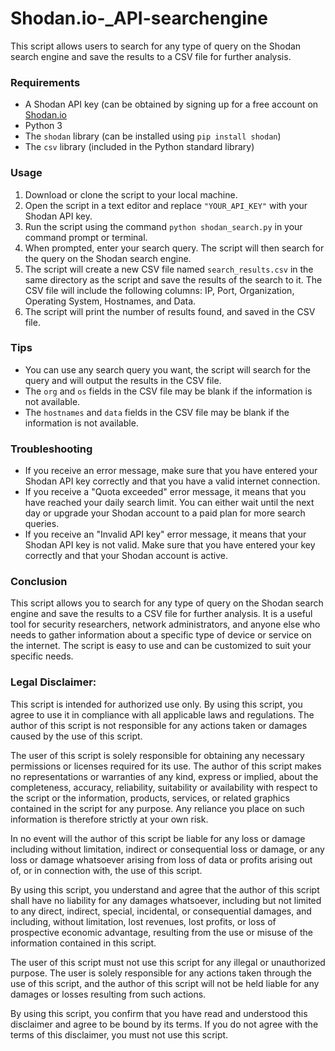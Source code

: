 # Shodan.io-_API-searchengine
This script allows users to search for any type of query on the Shodan search engine and save the results to a CSV file for further analysis.

### Requirements ###

 - A Shodan API key (can be obtained by signing up for a free account on [Shodan.io](https://www.shodan.io/)
 - Python 3
 - The `shodan` library (can be installed using `pip install shodan`)
 - The `csv` library (included in the Python standard library)

### Usage ### 

 1. Download or clone the script to your local machine.
 2. Open the script in a text editor and replace `"YOUR_API_KEY"` with your Shodan API key.
 3. Run the script using the command `python shodan_search.py` in your command prompt or terminal.
 4. When prompted, enter your search query. The script will then search for the query on the Shodan search engine.
 5. The script will create a new CSV file named `search_results.csv` in the same directory as the script and save the results of the search to it. The CSV file will include the following columns: IP, Port, Organization, Operating System, Hostnames, and Data.
 6. The script will print the number of results found, and saved in the CSV file.

### Tips ### 

 - You can use any search query you want, the script will search for the query and will output the results in the CSV file.
 - The `org` and `os` fields in the CSV file may be blank if the information is not available.
 - The `hostnames` and `data` fields in the CSV file may be blank if the information is not available.

### Troubleshooting ### 

 - If you receive an error message, make sure that you have entered your Shodan API key correctly and that you have a valid internet connection.
 - If you receive a "Quota exceeded" error message, it means that you have reached your daily search limit. You can either wait until the next day or upgrade your Shodan account to a paid plan for more search queries.
 - If you receive an "Invalid API key" error message, it means that your Shodan API key is not valid. Make sure that you have entered your key correctly and that your Shodan account is active.

### Conclusion ### 

This script allows you to search for any type of query on the Shodan search engine and save the results to a CSV file for further analysis. It is a useful tool for security researchers, network administrators, and anyone else who needs to gather information about a specific type of device or service on the internet. The script is easy to use and can be customized to suit your specific needs.

### Legal Disclaimer: ### 

This script is intended for authorized use only. By using this script, you agree to use it in compliance with all applicable laws and regulations. The author of this script is not responsible for any actions taken or damages caused by the use of this script.

The user of this script is solely responsible for obtaining any necessary permissions or licenses required for its use. The author of this script makes no representations or warranties of any kind, express or implied, about the completeness, accuracy, reliability, suitability or availability with respect to the script or the information, products, services, or related graphics contained in the script for any purpose. Any reliance you place on such information is therefore strictly at your own risk.

In no event will the author of this script be liable for any loss or damage including without limitation, indirect or consequential loss or damage, or any loss or damage whatsoever arising from loss of data or profits arising out of, or in connection with, the use of this script.

By using this script, you understand and agree that the author of this script shall have no liability for any damages whatsoever, including but not limited to any direct, indirect, special, incidental, or consequential damages, and including, without limitation, lost revenues, lost profits, or loss of prospective economic advantage, resulting from the use or misuse of the information contained in this script.

The user of this script must not use this script for any illegal or unauthorized purpose. The user is solely responsible for any actions taken through the use of this script, and the author of this script will not be held liable for any damages or losses resulting from such actions.

By using this script, you confirm that you have read and understood this disclaimer and agree to be bound by its terms. If you do not agree with the terms of this disclaimer, you must not use this script.
